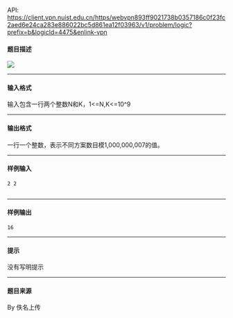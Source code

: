 API: https://client.vpn.nuist.edu.cn/https/webvpn893ff9021738b0357186c0f23fc2aed6e24ca283e886022bc5d861ea12f03963/v1/problem/logic?prefix=b&logicId=4475&enlink-vpn

#### 题目描述

![](../file/4475_0.png)

---

#### 输入格式

输入包含一行两个整数N和K，1<=N,K<=10^9

---

#### 输出格式

一行一个整数，表示不同方案数目模1,000,000,007的值。

---

#### 样例输入
```
2 2
 
```

---

#### 样例输出
```
16

```

---

#### 提示

没有写明提示

---

#### 题目来源

By 佚名上传